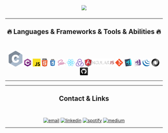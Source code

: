 <h1 align="center">
  <a href="https://git.io/typing-svg">
    <img src="https://readme-typing-svg.herokuapp.com?font=Glory&size=25&width=500&lines=Hello%2C+I'm+Ebubekir.+Welcome+to+my+GitHub+profile+...">
  </a>
</h1>

<hr>
<h2 align="center">🔥 Languages & Frameworks & Tools & Abilities 🔥</h2>
<br>
<p align="center">
  <code><img title="C" height="50" src="https://github.com/ebubekirrzgr/ebubekirrzgr/blob/master/images/c.svg"></code>
  <code><img title="C#" height="25" src="https://github.com/ebubekirrzgr/ebubekirrzgr/blob/master/images/cSharp.svg"></code>
  <code><img title="Javascript" height="25" src="https://github.com/ebubekirrzgr/ebubekirrzgr/blob/master/images/javascript.svg"></code>
  <code><img title="HTML5" height="25" src="https://github.com/ebubekirrzgr/ebubekirrzgr/blob/master/images/html5.svg"></code>
  <code><img title="CSS" height="25" src="https://github.com/ebubekirrzgr/ebubekirrzgr/blob/master/images/css.svg"></code>
  <code><img title="SASS" height="25" src="https://github.com/ebubekirrzgr/ebubekirrzgr/blob/master/images/sass.svg"></code>
  <code><img title="React" height="25" src="https://github.com/ebubekirrzgr/ebubekirrzgr/blob/master/images/react-original.svg"></code>
  <code><img title="Redux" height="25" src="https://github.com/ebubekirrzgr/ebubekirrzgr/blob/master/images/redux.svg"></code>
  <code><img title="AngularJS" height="25" src="https://github.com/ebubekirrzgr/ebubekirrzgr/blob/master/images/angularjs.png"></code>
  <code><img title="Git" height="25" src="https://github.com/ebubekirrzgr/ebubekirrzgr/blob/master/images/git-original.svg"></code>
  <code><img title="Visual Studio Code" height="25" src="https://github.com/ebubekirrzgr/ebubekirrzgr/blob/master/images/vscode.png"></code>
  <code><img title="Microsoft Visual Studio" height="25" src="https://github.com/ebubekirrzgr/ebubekirrzgr/blob/master/images/visualstudio.png"></code>
  <code><img title="JQuery" height="25" src="https://github.com/ebubekirrzgr/ebubekirrzgr/blob/master/images/jquery-original.svg"></code>
  <code><img title="JSON" height="25" src="https://github.com/ebubekirrzgr/ebubekirrzgr/blob/master/images/json.svg"></code>
  <code><img title="GitHub" height="25" src="https://github.com/ebubekirrzgr/ebubekirrzgr/blob/master/images/github.svg"></code>
</p>
<hr>
<hr>
<h2 align="center"> Contact & Links</h2>
<br>
<p align="center">
 <a href="mailto:ebubekirrzgr@gmail.com"><img src="https://img.icons8.com/color/96/000000/gmail.png" alt="email"/></a>
 <a href="https://www.linkedin.com/in/ebubekir-ruzgar"><img src="https://img.icons8.com/color/96/000000/linkedin.png" alt="linkedin"/></a>
 <a href="https://open.spotify.com/user/ebubekirrzgr"><img src="https://img.icons8.com/color/96/000000/spotify--v1.png" alt="spotify"/></a>
 <a href="https://medium.com/@ebubekirrzgr"><img src="https://img.icons8.com/color/96/000000/medium-logo.png" alt="medium"/></a>
 
</p>
<hr>